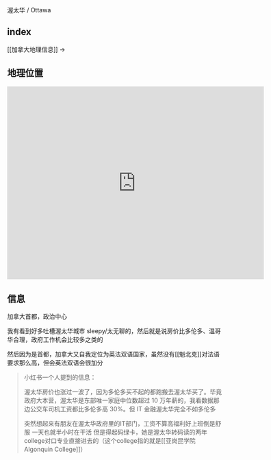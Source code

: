 渥太华 / Ottawa

## index

[[加拿大地理信息]] ->

## 地理位置

<iframe src="https://www.google.com/maps/embed?pb=!1m18!1m12!1m3!1d152008.31569221948!2d-75.85572520604313!3d45.39001691383961!2m3!1f0!2f0!3f0!3m2!1i1024!2i768!4f13.1!3m3!1m2!1s0x4cce05b25f5113af%3A0x8a6a51e131dd15ed!2z5Yqg5ou_5aSn5a6J5aSn55Wl55yB5ril5aSq5Y2O!5e0!3m2!1szh-CN!2sus!4v1676450740784!5m2!1szh-CN!2sus" width="600" height="450" style="border:0;" allowfullscreen="" loading="lazy" referrerpolicy="no-referrer-when-downgrade"></iframe>

## 信息

加拿大首都，政治中心

我有看到好多吐槽渥太华城市 sleepy/太无聊的，然后就是说房价比多伦多、温哥华合理，政府工作机会比较多之类的

然后因为是首都，加拿大又自我定位为英法双语国家，虽然没有[[魁北克]]对法语要求那么高，但会英法双语会很加分


> 小红书一个人提到的信息：
> 
> 渥太华房价也涨过一波了，因为多伦多买不起的都跑搬去渥太华买了。毕竟政府大本营，渥太华是东部唯一家庭中位数超过 10 万年薪的，我看数据那边公交车司机工资都比多伦多高 30%。但 IT 金融渥太华完全不如多伦多
> 
> 突然想起来有朋友在渥太华政府里的IT部门，工资不算高福利好上班倒是舒服 一天也就半小时在干活 但是得起码绿卡，她是渥太华转码读的两年college对口专业直接进去的（这个college指的就是[[亚岗昆学院 Algonquin College]]）